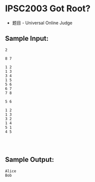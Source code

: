 # IPSC2003 Got Root?
 - 题目 - Universal Online Judge


## Sample Input: 
```
2

8 7

1 2
1 3
3 4
1 5
5 6
6 7
7 8

5 6

1 2
1 3
3 2
1 4
5 1
4 5




```

## Sample Output: 
```
Alice
Bob

```

